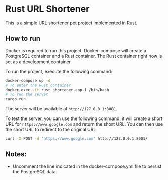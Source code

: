# Rust URL Shortener

This is a simple URL shortener pet project implemented in Rust.

## How to run
Docker is required to run this project. 
Docker-compose will create a PostgreSQL container and a Rust container. The Rust container right now is set as a development container.

To run the project, execute the following command:
```bash
docker-compose up -d
# To enter the Rust container
docker exec -it rust_shortener-app-1 /bin/bash
# To run the server
cargo run
```
The server will be available at `http://127.0.0.1:8081`.

To test the server, you can use the following command, it will create a short URL for `https://www.google.com` and return the short URL. You can then use the short URL to redirect to the original URL
```bash
curl -X POST -d 'https://www.google.com' http://127.0.0.1:8001/
```


## Notes:
- Uncomment the line indicated in the docker-compose.yml file to persist the PostgreSQL data.
